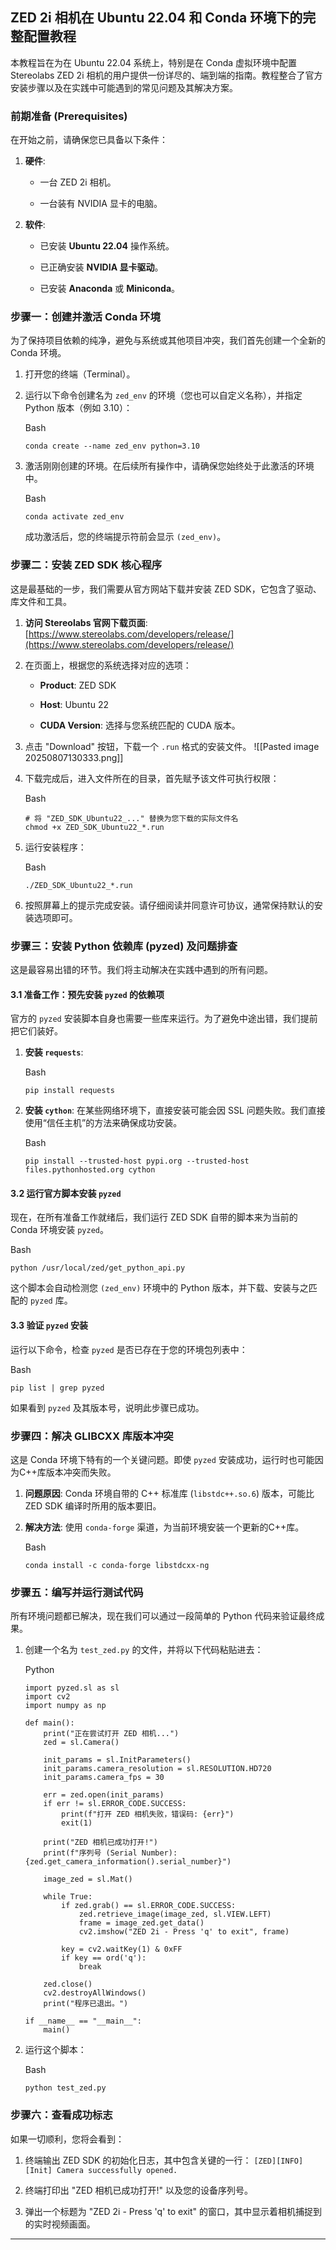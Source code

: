 
## ZED 2i 相机在 Ubuntu 22.04 和 Conda 环境下的完整配置教程

本教程旨在为在 Ubuntu 22.04 系统上，特别是在 Conda 虚拟环境中配置 Stereolabs ZED 2i 相机的用户提供一份详尽的、端到端的指南。教程整合了官方安装步骤以及在实践中可能遇到的常见问题及其解决方案。

### **前期准备 (Prerequisites)**

在开始之前，请确保您已具备以下条件：

1. **硬件**:
    
    - 一台 ZED 2i 相机。
        
    - 一台装有 NVIDIA 显卡的电脑。
        
2. **软件**:
    
    - 已安装 **Ubuntu 22.04** 操作系统。
        
    - 已正确安装 **NVIDIA 显卡驱动**。
        
    - 已安装 **Anaconda** 或 **Miniconda**。
        

### **步骤一：创建并激活 Conda 环境**

为了保持项目依赖的纯净，避免与系统或其他项目冲突，我们首先创建一个全新的 Conda 环境。

1. 打开您的终端（Terminal）。
    
2. 运行以下命令创建名为 `zed_env` 的环境（您也可以自定义名称），并指定 Python 版本（例如 3.10）：
    
    Bash
    
    ```
    conda create --name zed_env python=3.10
    ```
    
3. 激活刚刚创建的环境。在后续所有操作中，请确保您始终处于此激活的环境中。
    
    Bash
    
    ```
    conda activate zed_env
    ```
    
    成功激活后，您的终端提示符前会显示 `(zed_env)`。
    

### **步骤二：安装 ZED SDK 核心程序**

这是最基础的一步，我们需要从官方网站下载并安装 ZED SDK，它包含了驱动、库文件和工具。

1. **访问 Stereolabs 官网下载页面**: [https://www.stereolabs.com/developers/release/](https://www.stereolabs.com/developers/release/)
    
2. 在页面上，根据您的系统选择对应的选项：
    
    - **Product**: ZED SDK
        
    - **Host**: Ubuntu 22
        
    - **CUDA Version**: 选择与您系统匹配的 CUDA 版本。
        
3. 点击 "Download" 按钮，下载一个 `.run` 格式的安装文件。
    ![[Pasted image 20250807130333.png]]
4. 下载完成后，进入文件所在的目录，首先赋予该文件可执行权限：
    
    Bash
    
    ```
    # 将 "ZED_SDK_Ubuntu22_..." 替换为您下载的实际文件名
    chmod +x ZED_SDK_Ubuntu22_*.run
    ```
    
5. 运行安装程序：
    
    Bash
    
    ```
    ./ZED_SDK_Ubuntu22_*.run
    ```
    
6. 按照屏幕上的提示完成安装。请仔细阅读并同意许可协议，通常保持默认的安装选项即可。
    

### **步骤三：安装 Python 依赖库 (pyzed) 及问题排查**

这是最容易出错的环节。我们将主动解决在实践中遇到的所有问题。

#### **3.1 准备工作：预先安装 `pyzed` 的依赖项**

官方的 `pyzed` 安装脚本自身也需要一些库来运行。为了避免中途出错，我们提前把它们装好。

1. **安装 `requests`**:
    
    Bash
    
    ```
    pip install requests
    ```
    
2. **安装 `cython`**: 在某些网络环境下，直接安装可能会因 SSL 问题失败。我们直接使用“信任主机”的方法来确保成功安装。
    
    Bash
    
    ```
    pip install --trusted-host pypi.org --trusted-host files.pythonhosted.org cython
    ```
    

#### **3.2 运行官方脚本安装 `pyzed`**

现在，在所有准备工作就绪后，我们运行 ZED SDK 自带的脚本来为当前的 Conda 环境安装 `pyzed`。

Bash

```
python /usr/local/zed/get_python_api.py
```

这个脚本会自动检测您 `(zed_env)` 环境中的 Python 版本，并下载、安装与之匹配的 `pyzed` 库。

#### **3.3 验证 `pyzed` 安装**

运行以下命令，检查 `pyzed` 是否已存在于您的环境包列表中：

Bash

```
pip list | grep pyzed
```

如果看到 `pyzed` 及其版本号，说明此步骤已成功。

### **步骤四：解决 GLIBCXX 库版本冲突**

这是 Conda 环境下特有的一个关键问题。即使 `pyzed` 安装成功，运行时也可能因为C++库版本冲突而失败。

1. **问题原因**: Conda 环境自带的 C++ 标准库 (`libstdc++.so.6`) 版本，可能比 ZED SDK 编译时所用的版本要旧。
    
2. **解决方法**: 使用 `conda-forge` 渠道，为当前环境安装一个更新的C++库。
    
    Bash
    
    ```
    conda install -c conda-forge libstdcxx-ng
    ```
    

### **步骤五：编写并运行测试代码**

所有环境问题都已解决，现在我们可以通过一段简单的 Python 代码来验证最终成果。

1. 创建一个名为 `test_zed.py` 的文件，并将以下代码粘贴进去：
    
    Python
    
    ```
    import pyzed.sl as sl
    import cv2
    import numpy as np
    
    def main():
        print("正在尝试打开 ZED 相机...")
        zed = sl.Camera()
    
        init_params = sl.InitParameters()
        init_params.camera_resolution = sl.RESOLUTION.HD720
        init_params.camera_fps = 30
    
        err = zed.open(init_params)
        if err != sl.ERROR_CODE.SUCCESS:
            print(f"打开 ZED 相机失败，错误码: {err}")
            exit(1)
    
        print("ZED 相机已成功打开!")
        print(f"序列号 (Serial Number): {zed.get_camera_information().serial_number}")
    
        image_zed = sl.Mat()
    
        while True:
            if zed.grab() == sl.ERROR_CODE.SUCCESS:
                zed.retrieve_image(image_zed, sl.VIEW.LEFT)
                frame = image_zed.get_data()
                cv2.imshow("ZED 2i - Press 'q' to exit", frame)
    
            key = cv2.waitKey(1) & 0xFF
            if key == ord('q'):
                break
    
        zed.close()
        cv2.destroyAllWindows()
        print("程序已退出。")
    
    if __name__ == "__main__":
        main()
    ```
    
2. 运行这个脚本：
    
    Bash
    
    ```
    python test_zed.py
    ```
    

### **步骤六：查看成功标志**

如果一切顺利，您将会看到：

1. 终端输出 ZED SDK 的初始化日志，其中包含关键的一行： `[ZED][INFO] [Init] Camera successfully opened.`
    
2. 终端打印出 "ZED 相机已成功打开!" 以及您的设备序列号。
    
3. 弹出一个标题为 "ZED 2i - Press 'q' to exit" 的窗口，其中显示着相机捕捉到的实时视频画面。
    

---

